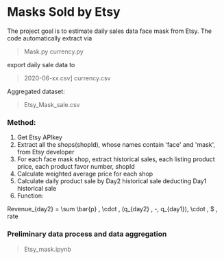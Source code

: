 # Masks Sold by Etsy
The project goal is to estimate daily sales data face mask from Etsy. The code automatically extract via
> Mask.py
    currency.py

export daily sale data to
> 2020-06-xx.csv]
    currency.csv
    
Aggregated dataset:
> Etsy_Mask_sale.csv


### Method:
1. Get Etsy APIkey
2. Extract all the shops(shopId), whose names contain 'face' and 'mask', from Etsy developer
3. For each face mask shop, extract historical sales, each listing product price, each  product favor number, shopId
4. Calculate weighted average price for each shop
5. Calculate daily product sale by Day2 historical sale deducting Day1 historical sale
6. Function:

Revenue_{day2} = \sum \bar{p}  \, \cdot \, (q_{day2} \, -\, q_{day1})\, \cdot \, \$ \, rate

### Preliminary data process and data aggregation
> Etsy_mask.ipynb